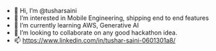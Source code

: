 - 👋 Hi, I’m @tusharsaini
- 👀 I’m interested in Mobile Engineering, shipping end to end features
- 🌱 I’m currently learning AWS, Generative AI
- 💞️ I’m looking to collaborate on any good hackathon idea. 
- 📫 https://www.linkedin.com/in/tushar-saini-0601301a8/

<!---
tusharsainx/tusharsainx is a ✨ special ✨ repository because its `README.md` (this file) appears on your GitHub profile.
You can click the Preview link to take a look at your changes.
--->
